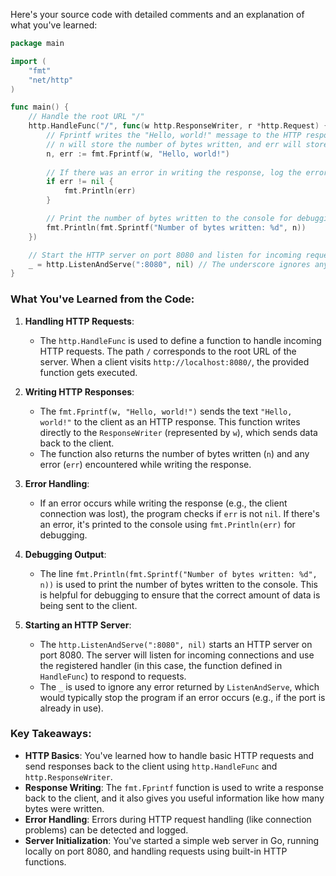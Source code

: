 Here's your source code with detailed comments and an explanation of what you've learned:

```go
package main

import (
	"fmt"
	"net/http"
)

func main() {
	// Handle the root URL "/"
	http.HandleFunc("/", func(w http.ResponseWriter, r *http.Request) {
		// Fprintf writes the "Hello, world!" message to the HTTP response writer (w)
		// n will store the number of bytes written, and err will store any errors encountered
		n, err := fmt.Fprintf(w, "Hello, world!")
		
		// If there was an error in writing the response, log the error to the console
		if err != nil {
			fmt.Println(err)
		}

		// Print the number of bytes written to the console for debugging
		fmt.Println(fmt.Sprintf("Number of bytes written: %d", n))
	})

	// Start the HTTP server on port 8080 and listen for incoming requests
	_ = http.ListenAndServe(":8080", nil) // The underscore ignores any error from ListenAndServe
}
```

### What You've Learned from the Code:

1. **Handling HTTP Requests**:
   - The `http.HandleFunc` is used to define a function to handle incoming HTTP requests. The path `/` corresponds to the root URL of the server. When a client visits `http://localhost:8080/`, the provided function gets executed.

2. **Writing HTTP Responses**:
   - The `fmt.Fprintf(w, "Hello, world!")` sends the text `"Hello, world!"` to the client as an HTTP response. This function writes directly to the `ResponseWriter` (represented by `w`), which sends data back to the client.
   - The function also returns the number of bytes written (`n`) and any error (`err`) encountered while writing the response.

3. **Error Handling**:
   - If an error occurs while writing the response (e.g., the client connection was lost), the program checks if `err` is not `nil`. If there's an error, it's printed to the console using `fmt.Println(err)` for debugging.

4. **Debugging Output**:
   - The line `fmt.Println(fmt.Sprintf("Number of bytes written: %d", n))` is used to print the number of bytes written to the console. This is helpful for debugging to ensure that the correct amount of data is being sent to the client.

5. **Starting an HTTP Server**:
   - The `http.ListenAndServe(":8080", nil)` starts an HTTP server on port 8080. The server will listen for incoming connections and use the registered handler (in this case, the function defined in `HandleFunc`) to respond to requests.
   - The `_` is used to ignore any error returned by `ListenAndServe`, which would typically stop the program if an error occurs (e.g., if the port is already in use).

### Key Takeaways:
- **HTTP Basics**: You've learned how to handle basic HTTP requests and send responses back to the client using `http.HandleFunc` and `http.ResponseWriter`.
- **Response Writing**: The `fmt.Fprintf` function is used to write a response back to the client, and it also gives you useful information like how many bytes were written.
- **Error Handling**: Errors during HTTP request handling (like connection problems) can be detected and logged.
- **Server Initialization**: You've started a simple web server in Go, running locally on port 8080, and handling requests using built-in HTTP functions.
